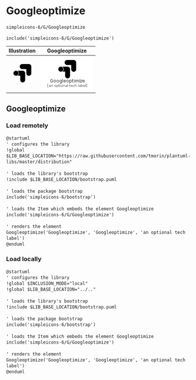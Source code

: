 # Googleoptimize


```text
simpleicons-6/G/Googleoptimize
```

```text
include('simpleicons-6/G/Googleoptimize')
```



| Illustration | Googleoptimize |
| :---: | :---: |
| ![illustration for Illustration](../../simpleicons-6/G/Googleoptimize.png) | ![illustration for Googleoptimize](../../simpleicons-6/G/Googleoptimize.Local.png) |




## Googleoptimize

### Load remotely
```plantuml
@startuml
' configures the library
!global $LIB_BASE_LOCATION="https://raw.githubusercontent.com/tmorin/plantuml-libs/master/distribution"

' loads the library's bootstrap
!include $LIB_BASE_LOCATION/bootstrap.puml

' loads the package bootstrap
include('simpleicons-6/bootstrap')

' loads the Item which embeds the element Googleoptimize
include('simpleicons-6/G/Googleoptimize')

' renders the element
Googleoptimize('Googleoptimize', 'Googleoptimize', 'an optional tech label')
@enduml
```

### Load locally
```plantuml
@startuml
' configures the library
!global $INCLUSION_MODE="local"
!global $LIB_BASE_LOCATION="../.."

' loads the library's bootstrap
!include $LIB_BASE_LOCATION/bootstrap.puml

' loads the package bootstrap
include('simpleicons-6/bootstrap')

' loads the Item which embeds the element Googleoptimize
include('simpleicons-6/G/Googleoptimize')

' renders the element
Googleoptimize('Googleoptimize', 'Googleoptimize', 'an optional tech label')
@enduml
```

